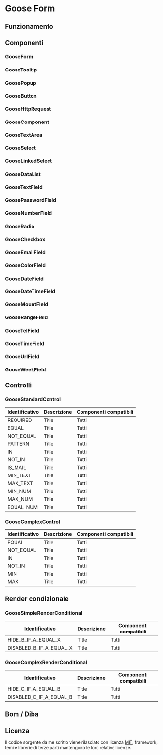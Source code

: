# Goose Form

## Funzionamento 

## Componenti

### GooseForm

### GooseTooltip

### GoosePopup

### GooseButton

### GooseHttpRequest

### GooseComponent

### GooseTextArea

### GooseSelect

### GooseLinkedSelect

### GooseDataList

### GooseTextField

### GoosePasswordField

### GooseNumberField

### GooseRadio

### GooseCheckbox

### GooseEmailField

### GooseColorField

### GooseDateField

### GooseDateTimeField

### GooseMountField

### GooseRangeField

### GooseTelField

### GooseTimeField

### GooseUrlField

### GooseWeekField

## Controlli

### GooseStandardControl

| Identificativo | Descrizione | Componenti compatibili | 
| ----------- | ----------- | ----------- |
| REQUIRED | Title | Tutti |
| EQUAL | Title | Tutti |
| NOT_EQUAL | Title | Tutti |
| PATTERN | Title | Tutti |
| IN | Title | Tutti |
| NOT_IN | Title | Tutti |
| IS_MAIL | Title | Tutti |
| MIN_TEXT | Title | Tutti |
| MAX_TEXT | Title | Tutti |
| MIN_NUM | Title | Tutti |
| MAX_NUM | Title | Tutti |
| EQUAL_NUM | Title | Tutti |

### GooseComplexControl

| Identificativo | Descrizione | Componenti compatibili | 
| ----------- | ----------- | ----------- |
| EQUAL | Title | Tutti |
| NOT_EQUAL | Title | Tutti |
| IN | Title | Tutti |
| NOT_IN | Title | Tutti |
| MIN | Title | Tutti |
| MAX | Title | Tutti |

## Render condizionale

### GooseSimpleRenderConditional

| Identificativo | Descrizione | Componenti compatibili | 
| ----------- | ----------- | ----------- |
| HIDE_B_IF_A_EQUAL_X | Title | Tutti |
| DISABLED_B_IF_A_EQUAL_X | Title | Tutti |

### GooseComplexRenderConditional

| Identificativo | Descrizione | Componenti compatibili | 
| ----------- | ----------- | ----------- |
| HIDE_C_IF_A_EQUAL_B | Title | Tutti |
| DISABLED_C_IF_A_EQUAL_B | Title | Tutti |

## Bom / Diba

## Licenza

Il codice sorgente da me scritto viene rilasciato con licenza [MIT](URL_LICENZA), framework, temi e librerie di terze parti mantengono le loro relative licenze. 